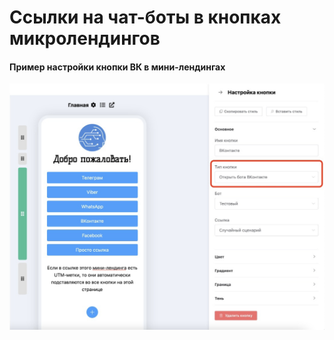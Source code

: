 # Ссылки на чат-боты в кнопках микролендингов

#### Пример настройки кнопки ВК в мини-лендингах

![](../.gitbook/assets/7oMGeiKz2-E-2.jpg)
